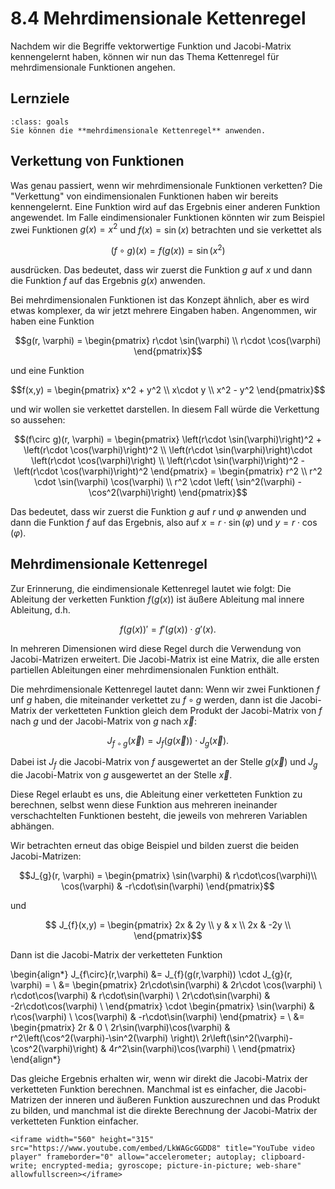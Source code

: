 # 8.4 Mehrdimensionale Kettenregel

Nachdem wir die Begriffe vektorwertige Funktion und Jacobi-Matrix kennengelernt
haben, können wir nun das Thema Kettenregel für mehrdimensionale Funktionen
angehen.

## Lernziele

```{admonition} Lernziel
:class: goals
Sie können die **mehrdimensionale Kettenregel** anwenden.
```

## Verkettung von Funktionen

Was genau passiert, wenn wir mehrdimensionale Funktionen verketten? Die
"Verkettung" von eindimensionalen Funktionen haben wir bereits kennengelernt.
Eine Funktion wird auf das Ergebnis einer anderen Funktion angewendet. Im Falle
eindimensionaler Funktionen könnten wir zum Beispiel zwei Funktionen $g(x)=x^2$
und $f(x)=\sin(x)$ betrachten und sie verkettet als

$$(f\circ g)(x) = f(g(x)) = \sin(x^2)$$

ausdrücken. Das bedeutet, dass wir zuerst die Funktion $g$ auf $x$ und dann die
Funktion $f$ auf das Ergebnis $g(x)$ anwenden.

Bei mehrdimensionalen Funktionen ist das Konzept ähnlich, aber es wird etwas
komplexer, da wir jetzt mehrere Eingaben haben. Angenommen, wir haben eine
Funktion

$$g(r, \varphi) =
\begin{pmatrix}
r\cdot \sin(\varphi) \\
r\cdot \cos(\varphi)
\end{pmatrix}$$

und eine Funktion

$$f(x,y) = \begin{pmatrix} x^2 + y^2 \\ x\cdot y \\ x^2 - y^2 \end{pmatrix}$$

und wir wollen sie verkettet darstellen. In diesem Fall würde die Verkettung so
aussehen:

$$(f\circ g)(r, \varphi) = \begin{pmatrix} \left(r\cdot \sin(\varphi)\right)^2 +
\left(r\cdot \cos(\varphi)\right)^2 \\ \left(r\cdot \sin(\varphi)\right)\cdot
\left(r\cdot \cos(\varphi)\right) \\
\left(r\cdot \sin(\varphi)\right)^2 - \left(r\cdot \cos(\varphi)\right)^2
\end{pmatrix} =
\begin{pmatrix}
r^2 \\
r^2 \cdot \sin(\varphi) \cos(\varphi) \\
r^2 \cdot \left( \sin^2(\varphi) - \cos^2(\varphi)\right)
\end{pmatrix}$$

Das bedeutet, dass wir zuerst die Funktion $g$ auf $r$ und $\varphi$ anwenden
und dann die Funktion $f$ auf das Ergebnis, also auf $x = r\cdot \sin(\varphi)$
und $y = r\cdot \cos(\varphi)$.

## Mehrdimensionale Kettenregel

Zur Erinnerung, die eindimensionale Kettenregel lautet wie folgt: Die Ableitung
der verketten Funktion $f(g(x))$ ist äußere Ableitung mal innere Ableitung, d.h.

$$f(g(x))' = f'(g(x))\cdot g'(x).$$

In mehreren Dimensionen wird diese Regel durch die Verwendung von
Jacobi-Matrizen erweitert. Die Jacobi-Matrix ist eine Matrix, die alle ersten
partiellen Ableitungen einer mehrdimensionalen Funktion enthält.

Die mehrdimensionale Kettenregel lautet dann: Wenn wir zwei Funktionen $f$ unf
$g$ haben, die miteinander verkettet zu $f\circ g$ werden, dann ist die
Jacobi-Matrix der verketteten Funktion   gleich dem Produkt der Jacobi-Matrix
von $f$ nach $g$ und der Jacobi-Matrix von $g$ nach $\vec{x}$:

$$J_{f\circ g}(\vec{x}) = J_{f}(g(\vec{x})) \cdot J_g(\vec{x}).$$

Dabei ist $J_{f}$ die Jacobi-Matrix von $f$ ausgewertet an der Stelle
$g(\vec{x})$ und $J_{g}$ die Jacobi-Matrix von $g$ ausgewertet an der Stelle
$\vec{x}$.

Diese Regel erlaubt es uns, die Ableitung einer verketteten Funktion zu
berechnen, selbst wenn diese Funktion aus mehreren ineinander verschachtelten
Funktionen besteht, die jeweils von mehreren Variablen abhängen.

Wir betrachten erneut das obige Beispiel und bilden zuerst die beiden
Jacobi-Matrizen:

$$J_{g}(r, \varphi) =
\begin{pmatrix}
\sin(\varphi) & r\cdot\cos(\varphi)\\
\cos(\varphi) & -r\cdot\sin(\varphi)
\end{pmatrix}$$

und

$$ J_{f}(x,y) =
\begin{pmatrix}
2x & 2y \\
y & x \\
2x & -2y \\
\end{pmatrix}$$

Dann ist die Jacobi-Matrix der verketteten Funktion

\begin{align*}
J_{f\circ}(r,\varphi) &= J_{f}(g(r,\varphi)) \cdot J_{g}(r, \varphi) = \\
&=
\begin{pmatrix}
2r\cdot\sin(\varphi) & 2r\cdot \cos(\varphi) \\
r\cdot\cos(\varphi) & r\cdot\sin(\varphi) \\
2r\cdot\sin(\varphi) & -2r\cdot\cos(\varphi) \\
\end{pmatrix} \cdot
\begin{pmatrix}
\sin(\varphi) & r\cos(\varphi) \\
\cos(\varphi) & -r\cdot\sin(\varphi)
\end{pmatrix} = \\
&=
\begin{pmatrix}
2r & 0 \\
2r\sin(\varphi)\cos(\varphi) & r^2\left(\cos^2(\varphi)-\sin^2(\varphi) \right)\\
2r\left(\sin^2(\varphi)-\cos^2(\varphi)\right) & 4r^2\sin(\varphi)\cos(\varphi) \\
\end{pmatrix}
\end{align*}

Das gleiche Ergebnis erhalten wir, wenn wir direkt die Jacobi-Matrix der
verketteten Funktion berechnen. Manchmal ist es einfacher, die Jacobi-Matrizen
der inneren und äußeren Funktion auszurechnen und das Produkt zu bilden, und
manchmal ist die direkte Berechnung der Jacobi-Matrix der verketteten Funktion
einfacher.

```{dropdown} Video zu "Mehrdimensionale Kettenregel" von Prof. Hoever
<iframe width="560" height="315" src="https://www.youtube.com/embed/LkWAGcGGDD8" title="YouTube video player" frameborder="0" allow="accelerometer; autoplay; clipboard-write; encrypted-media; gyroscope; picture-in-picture; web-share" allowfullscreen></iframe>
```
